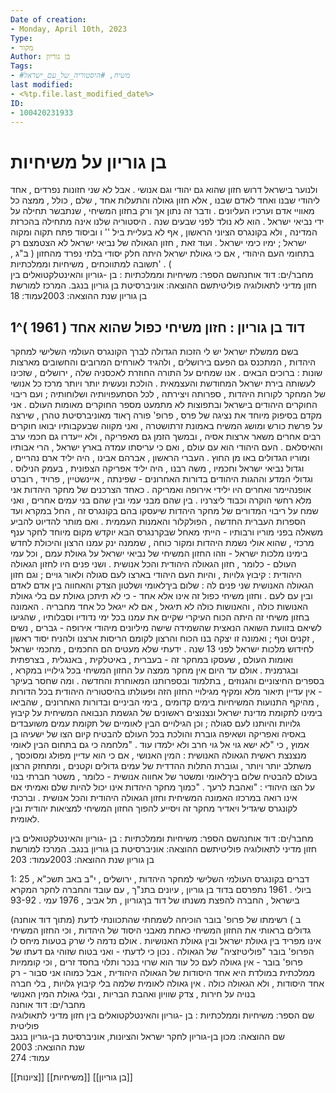 ```yaml
---
Date of creation:
- Monday, April 10th, 2023
Type:
- מקור
Author: בן גוריון
Tags:
- #משיח, #היסטוריה_של_עם_ישראל 
last modified:
- <%tp.file.last_modified_date%>
ID:
- 100420231933
---
```

# בן גוריון על משיחיות
ולנוער בישראל דרוש חזון שהוא גם יהודי וגם אנושי . אבל לא שני חזונות נפרדים , אחד ליהודי שבנו ואחד לאדם שבנו , אלא חזון גאולה והתעלות אחד , שלם , כולל , ממצה כל מאוויי אדם וערכיו העליונים . ודבר זה נתון אך ורק בחזון המשיחי , שנתבשר תחילה על ידי נביאי ישראל . הוא לא נולד לפני שבעים שנה . היסטוריה שלנו אינה מתחילה בהכרזת המדינה , ולא בקונגרס הציוני הראשון , אף לא בעליית ביל '' ו וביסוד פתח תקוה ומקוה ישראל ; ימיו כימי ישראל . ועוד זאת , חזון הגאולה של נביאי ישראל לא הצטמצם רק בתחומי העם היהודי , אם כי גאולת ישראל היתה חלק יסודי בלתי נפרד מהחזון ( ב"ג , 'תשובה למתווכחים , משיחיות וממלכתיות . (  
מחבר/ים: דוד אוחנהשם הספר: משיחיות וממלכתיות : בן -גוריון והאינטלקטואלים בין חזון מדיני לתאולוגיה פוליטיתשם ההוצאה: אוניברסיטת בן גוריון בנגב. המרכז למורשת בן גוריון שנת ההוצאה: 2003עמוד: 18



## דוד בן גוריון : חזון משיחי כפול שהוא אחד ( 1961 )^1
בשם ממשלת ישראל יש לי הזכות הגדולה לברך הקונגרס העולמי השלישי למחקר היהדות , המתכנס גם הפעם בירושלים , ולהגיד לאורחים המרובים והחשובים מארצות שונות : ברוכים הבאים . אנו שמחים על התורה החוזרת לאכסניה שלה , ירושלים , שזכינו לעשותה בירת ישראל המחודשת והעצמאית . הולכת ונעשית יותר ויותר מרכז כל אנושי של המחקר לקורות היהדות , ספרותה ויצירתה , לכל הסתעפויותיה ושלוחותיה ; ועם ריבוי החוקרים היהודים בישראל ובתפוצות לא מתמעט מספר החוקרים מאומות העולם . אני מקדם בסיפוק מיוחד את נציגה של פרס , פרופ' פורה ךאוד מאוניברסיטת טהרן , שירצה על פרשת כורש ומושג המשיח באמונת זרתושטרה , ואני מקווה שבעקבותיו יבואו חוקרים רבים אחרים משאר ארצות אסיה , ובמשך הזמן גם מאפריקה , ולא ייעדרו גם חכמי ערב והאיסלאם . העם היהודי הוא עם עולם , ואם כי עריסתו עמדה בארץ ישראל , הרי אבותיו ומוריו הגדולים באו מן החוץ . העברי הראשון , אברהם אבינו , היה יליד ארם נהריים , וגדול נביאי ישראל וחכמיו , משה רבנו , היה יליד אפריקה הצפונית , בעמק הנילוס . וגדולי המדע וההגות היהודים בדורות האחרונים - שפינתה , איינשטיין , פרויד , רוברט אופנהיימר ואחרים היו ילידי אירופה ואמריקה . כאחד הצרכנים של מחקר היהדות אני מלא רחשי הוקרה וכבוד ליצרניו . בין שהם מבני עמי ובין שהם בני עמים אחרים , ואני שמח על ריבוי המדורים של מחקר היהדות שיעסקו בהם בקונגרס זה , החל במקרא ועד הספרות העברית החדשה , הפולקלור והאמנות העממית . ואם מותר להדיוט להביע משאלה בפני מוריו ורבותיו - הייתי מאחל שבקרנגרס הבא יוקדש מקום מיוחד לחקר ענף מרכזי , שהוא אולי נשמת היהדות ומקור כוחה , שממנה ינק עמנו הרצון והיכולת לחדש בימינו מלכות ישראל - וזהו החזון המשיחי של נביאי ישראל על גאולת עמם , וכל עמי העולם - כלומר , חזון הגאולה היהודית והכל אנושית . ושני פנים היו לחזון הגאולה היהודית : קיבוץ גלויות , והיות העם היהודי בארצו לעם סגולה ולאור גויים ; וגם חזון הגאולה האנושית שני פנים לה : שלום ביךלאומי ושלטון הצדק והאחווה בין אדם לאדם ובין עם לעם . וחזון משיחי כפול זה אינו אלא אחד - כי לא תיתכן גאולת עם בלי גאולת האנושות כולה , והאנושות כולה לא תיגאל , אם לא ייגאל כל אחד מחבריה . האמונה בחזון משיחי זה היתה הכוח העיקרי שקיים את עמנו בכל ימי נדודיו וסבלותיו , שהגיעו לשיאם בזוועת השואה הנאצית שהשמידה שישה מיליונים מיהודי אירופה - גברים , נשים , זקנים וטף ; ואמונה זו יצקה בנו הכוח והרצון לקומם הריסות ארצנו ולהניח יסוד ראשון לחידוש מלכות ישראל לפני 13 שנה . ידעתי שלא מעטים הם החכמים , מחכמי ישראל ואומות העולם , שעסקו במחקר זה - בעברית , באיטלקית , באנגלית , בצרפתית ובגרמנית . אולם עד היום אין מחקר ממצה על החזון המשיחי בכל גילוייו במקרא , בספרים החיצוניים והגנוזים , בתלמוד ובספרותנו המאוחרת והחדשה . ומה שחסר בעיקר - אין עדיין תיאור מלא ומקיף מגילויי החזון הזה ופעולתו בהיסטוריה היהודית בכל הדורות , מהיקף התנועות המשיחיות בימים קדומים , בימי הביניים ובדורות האחרונים , שהביאו בימינו לתקומת מדינת ישראל ונצנוצים ראשונים של הגשמת הנבואה המשיחית על קיבוץ גלויות והיותנו לעם סגולה ; וכן הגילויים הבין לאומיים של תקומת עמים משועבדים באסיה ואפריקה ושאיפה גוברת והולכת בכל העולם להבטיח קיום הצו של ישעיהו בן אמוץ , כי "לא ישא גוי אל גוי חרב ולא ילמדו עוד . "מלחמה כי גם בתחום הבין לאומי מנצנצת ראשית הגאולה האנושית : המין האנושי , אם כי הוא עדיין מפולג ומסוכסך , משתלב יותר ויותר , וגוברת התלות ההדדית של עמים גדולים וקטנים , ומתחזק הרצון בעולם להבטיח שלום ביךלאומי ומשטר של אחווה אנושית - כלומר , משטר חברתי בנוי על הצו היהודי : "ואהבת לרעך . "כמוך מחקר היהדות אינו יכול להיות שלם ואמיתי אם אינו רואה במרכזו האמונה המשיחית וחזון הגאולה היהודית והכל אנושית . וברכתי לקונגרס שיגדיל ויאדיר מחקר זה ויסייע להפוך החזון המשיחי  למציאות יהודית ובין לאומית.

מחבר/ים: דוד אוחנהשם הספר: משיחיות וממלכתיות : בן -גוריון והאינטלקטואלים בין חזון מדיני לתאולוגיה פוליטיתשם ההוצאה: אוניברסיטת בן גוריון בנגב. המרכז למורשת בן גוריון שנת ההוצאה: 2003עמוד: 203

1: דברים בקונגרס העולמי השלישי למחקר היהדות , ירושלים , י"ב באב תשכ"א , 25 ביולי . 1961 נתפרסם בדוד בן גוריון , עיונים בתנ"ך , עם עובד והחברה לחקר המקרא בישראל , החברה להפצת משנתו של דוד בךגוריון , תל אביב , 1976 עמי . 93-92  


(מתוך דוד אוחנה)
ב ) רשימתו של פרופ' בובר הוכיחה לשמחתי שהתכוונתי לדעת גדולים בראותי את החזון המשיחי כאחת מאבני היסוד של היהדות , וכי החזון המשיחי אינו מפריד בין גאולת ישראל ובין גאולת האנושיות . אולם נדמה לי שרק בטעות מיחס לו הפרופ' בובר "פוליטיזציה" של הגאולה . נכון כי לדעתי - ואני בטוח שזוהי גם דעתו של פרופ' בובר - אין גאולה לעם כל עוד הוא שרוי בנכר ותלוי בחסד זרים , וכי קוממיות ממלכתית במולדת היא אחד היסודות של הגאולה היהודית , אבל כמוהו אני סבור - רק אחד היסודות , ולא הגאולה כולה . אין גאולה לאומית שלמה בלי קיבוץ גלויות , בלי חברה בנויה על חירות , צדק שוויון ואהבת הבריות , ובלי גאולת המין האנושי  
מחבר/ים: דוד אוחנה  
שם הספר: משיחיות וממלכתיות : בן -גוריון והאינטלקטואלים בין חזון מדיני לתאולוגיה פוליטית  
שם ההוצאה: מכון בן-גוריון לחקר ישראל והציונות, אוניברסיטת בן-גוריון בנגב  
שנת ההוצאה: 2003  
עמוד: 274

[[ציונות]]
[[משיחיות]]
[[בן גוריון]]
